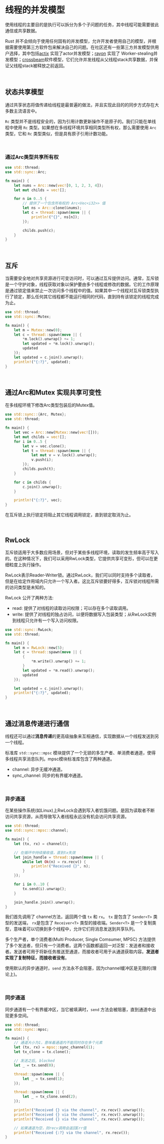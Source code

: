 # 线程的并发模型

使用线程的主要目的是执行可以拆分为多个子问题的任务，其中线程可能需要彼此通信或共享数据。

Rust 并不会倾向于使用任何固有的并发模型，允许开发者使用自己的模型，并根据需要使用第三方软件包来解决自己的问题。在社区还有一些第三方并发模型供用户选择，其中包括[actix](https://github.com/actix/actix) 实现了actor并发模型；[rayon](https://github.com/rayon-rs/rayon) 实现了 Worker-stealing并发模型；[crossbeam](https://github.com/crossbeam-rs/crossbeam)软件模型，它们允许并发线程从父线程stack共享数据，并保证父线程stack被释放之前返回。

&nbsp;

## 状态共享模型

通过共享状态将值传递给线程是最普遍的做法，并且实现此目的的同步方式存在大多数主流语言中。

`Rc` 类型并不是线程安全的，因为引用计数更新操作不是原子的。我们只能在单线程中使用 `Rc` 类型。如果想在多线程环境共享相同类型所有权，那么需要使用 `Arc` 类型，它和 `Rc` 类型类似，但是具有原子引用计数功能。

&nbsp;

### 通过Arc类型共享所有权

```rust
use std::thread;
use std::sync::Arc;

fn main() {
    let nums = Arc::new(vec![0, 1, 2, 3, 4]);
    let mut childs = vec![];

    for n in 0..5 {
        // 提供了一个包含所有权的 Arc<Vec<i32>> 值
        let ns = Arc::clone(&nums);
        let c = thread::spawn(move || {
            println!("{}", ns[n]);
        });

        childs.push(c);
    }
}
```

&nbsp;

## 互斥

当需要安全地对共享资源进行可变访问时，可以通过互斥提供访问。通常，互斥锁是一个守护对象，线程获取对象以保护要由多个线程或修改的数据。它的工作原理是通过锁定值来禁止一次访问多个线程中的值。如果其中一个线程对互斥锁类型执行了锁定，那么任何其它线程都不能运行相同的代码，直到持有该锁定的线程完成为止。

```rust
use std::thread;
use std::sync::Mutex;

fn main() {
    let m = Mutex::new(0);
    let c = thread::spawn(move || {
        *m.lock().unwrap() += 1;
        let updated = *m.lock().unwrap();
        updated
    });
    let updated = c.join().unwrap();
    println!("{:?}", updated);
}
```

&nbsp;

## 通过Arc和Mutex 实现共享可变性

在多线程环境下修改Arc类型包装后的Mutex值。

```rust
use std::sync::{Arc, Mutex};
use std::thread;

fn main() {
    let vec = Arc::new(Mutex::new(vec![]));
    let mut childs = vec![];
    for i in 0..5 {
        let v = vec.clone();
        let t = thread::spawn(move || {
            let mut v = v.lock().unwrap();
            v.push(i);
        });
        childs.push(t);
    }

    for c in childs {
        c.join().unwrap();
    }

    println!("{:?}", vec);
}
```

在互斥锁上执行锁定将阻止其它线程调用锁定，直到锁定取消为止。

&nbsp;

## RwLock

互斥锁适用于大多数应用场景，但对于某些多线程环境，读取的发生频率高于写入的。在这种情况下，我们可以采用RwLock类型，它提供共享可变形，但可以在更细粒度上执行操作。

RwLock表示Reader-Writer锁。通过RwLock，我们可以同时支持多个读取者，但是在给定作用域内只允许一个写入者。这比互斥锁要好得多，互斥锁对线程所需的访问类型是未知的。

RwLock 公开了两种方法:

* read: 提供了对线程的读取访问权限；可以存在多个读取调用。
* write: 提供了对线程的独占访问，以便将数据写入包装类型；从RwLock实例到线程只允许有一个写入访问权限。

```rust
use std::sync::RwLock;
use std::thread;

fn main() {
    let m = RwLock::new(5);
    let c = thread::spawn(move || {
        {
            *m.write().unwrap() += 1;
        }
        let updated = *m.read().unwrap();
        updated
    });

    let updated = c.join().unwrap();
    println!("{:?}", updated);
}
```

&nbsp;

## 通过消息传递进行通信

线程还可以通过**消息传递**的更高级抽象来互相通信，实现数据从一个线程发送到另一个线程。

标准库 `std::sync::mpsc` 模块提供了一个无锁的多生产者、单消费者通道，使得多线程共享消息队列。mpsc模块标准库包含了两种通道。

* channel: 异步无缓冲通道。
* sync_channel: 同步的有界缓冲通道。

&nbsp;

### 异步通道

在某些操作系统(如Linux)上RwLock会遇到写入者饥饿问题。是因为读取者不断访问共享资源，从而导致写入者线程永远没有机会访问共享资源。

```rust
use std::thread;
use std::sync::mpsc::channel;

fn main() {
    let (tx, rx) = channel();

    // 在循环中持续接收值，直到tx失效
    let join_handle = thread::spawn(move || {
        while let Ok(n) = rx.recv() {
            println!("Received {}", n);
        }
    });

    for i in 0..10 {
        tx.send(i).unwrap();
    }

    join_handle.join().unwrap();
}
```

我们首先调用了 channel方法，返回两个值 `tx` 和 `rx`。 `tx` 是包含了 `Sender<T>` 类型的发送端， `rx`是包含了 `Receiver<T>` 类型的接收端。`Sender<T>` 是一个复制类型，意味着可以切换到多个线程中，允许它们将消息发送到共享队列。

多个生产者，单个消费者(Multi Producer, Single Comsumer, MPSC) 方法提供了多个发送者，但只有一个消费者。这两个函数都返回一对泛型：发送者和接收者。发送者可用于将新任务推送至通道，而接收者可用于从通道获取内容。**发送者实现了复制特征，而接收者没有**。

使用默认的异步通道时，`send` 方法永不会阻塞，因为channel缓冲区是无限的(理论上)。

&nbsp;

### 同步通道

同步通道有一个有界缓冲区，当它被填满时，`send` 方法会被阻塞，直到通道中出现更多空间。

```rust
use std::thread;
use std::sync::mpsc;

fn main() {
    // 通道大小为1，意味着通道内不能同时存在多个元素
    let (tx, rx) = mpsc::sync_channel(1);
    let tx_clone = tx.clone();

    // 发送之后, blocked
    let _ = tx.send(0);

    thread::spawn(move || {
        let _ = tx.send(1);
    });

    thread::spawn(move || {
        let _ = tx_clone.send(2);
    });

    println!("Received {} via the channel", rx.recv().unwrap());
    println!("Received {} via the channel", rx.recv().unwrap());
    println!("Received {} via the channel", rx.recv().unwrap());

    // 如果通道为空，则recv调用会返回Err值
    println!("Received {:?} via the channel", rx.recv());
}
```